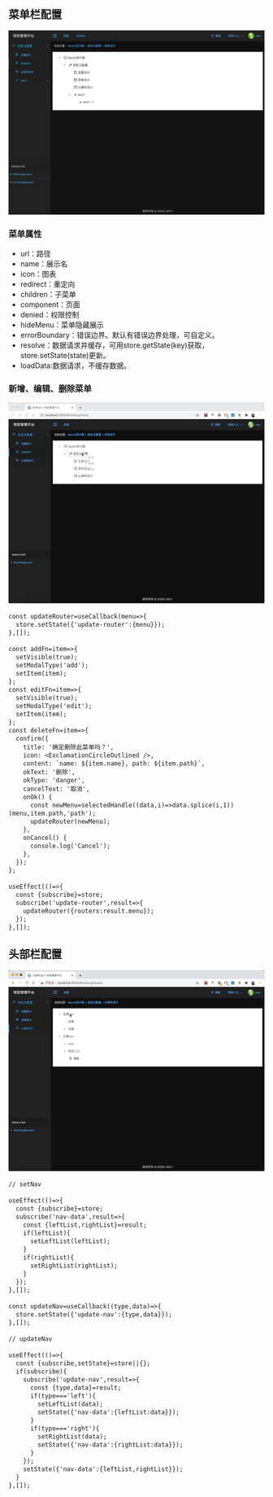 ## 菜单栏配置

![cfg](./cfg.png)

### 菜单属性

- url：路径
- name：展示名
- icon：图表
- redirect：重定向
- children：子菜单
- component：页面
- denied：权限控制
- hideMenu：菜单隐藏展示
- errorBoundary：错误边界。默认有错误边界处理，可自定义。
- resolve：数据请求并缓存，可用store.getState(key)获取，store.setState(state)更新。
- loadData:数据请求，不缓存数据。

### 新增、编辑、删除菜单

![menu](./menuCfg.gif)

```
const updateRouter=useCallback(menu=>{
  store.setState({'update-router':{menu}});
},[]);

const addFn=item=>{
  setVisible(true);
  setModalType('add');
  setItem(item);
};
const editFn=item=>{
  setVisible(true);
  setModalType('edit');
  setItem(item);
};
const deleteFn=item=>{
  confirm({
    title: '确定删除此菜单吗？',
    icon: <ExclamationCircleOutlined />,
    content: `name: ${item.name}, path: ${item.path}`,
    okText: '删除',
    okType: 'danger',
    cancelText: '取消',
    onOk() {
      const newMenu=selectedHandle((data,i)=>data.splice(i,1))(menu,item.path,'path');
      updateRouter(newMenu);
    },
    onCancel() {
      console.log('Cancel');
    },
  });
};

useEffect(()=>{
  const {subscribe}=store;
  subscribe('update-router',result=>{
    updateRouter({routers:result.menu});
  });
},[]);

```

## 头部栏配置

![nav](./navCfg.gif)


```
// setNav

useEffect(()=>{
  const {subscribe}=store;
  subscribe('nav-data',result=>{
    const {leftList,rightList}=result;
    if(leftList){
      setLeftList(leftList);
    }
    if(rightList){
      setRightList(rightList);
    }
  });
},[]);

const updateNav=useCallback((type,data)=>{
  store.setState({'update-nav':{type,data}});
},[]);

// updateNav

useEffect(()=>{
  const {subscribe,setState}=store||{};
  if(subscribe){
    subscribe('update-nav',result=>{
      const {type,data}=result;
      if(type==='left'){
        setLeftList(data);
        setState({'nav-data':{leftList:data}});
      }
      if(type==='right'){
        setRightList(data);
        setState({'nav-data':{rightList:data}});
      }
    });
    setState({'nav-data':{leftList,rightList}});
  }
},[]);

```

